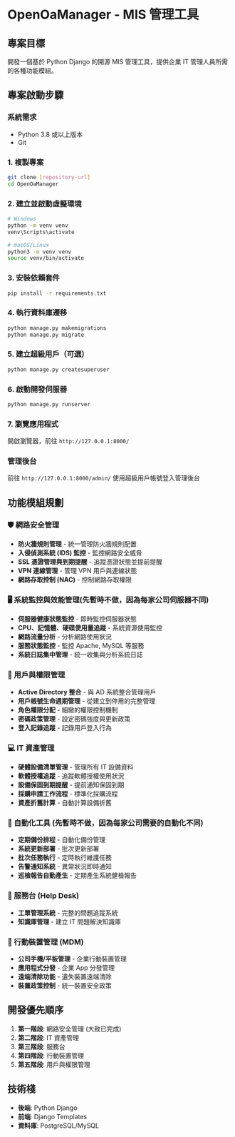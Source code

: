 # OpenOaManager - MIS 管理工具

## 專案目標
開發一個基於 Python Django 的開源 MIS 管理工具，提供企業 IT 管理人員所需的各種功能模組。

## 專案啟動步驟

### 系統需求
- Python 3.8 或以上版本
- Git

### 1. 複製專案
```bash
git clone [repository-url]
cd OpenOaManager
```

### 2. 建立並啟動虛擬環境
```bash
# Windows
python -m venv venv
venv\Scripts\activate

# macOS/Linux
python3 -m venv venv
source venv/bin/activate
```

### 3. 安裝依賴套件
```bash
pip install -r requirements.txt
```

### 4. 執行資料庫遷移
```bash
python manage.py makemigrations
python manage.py migrate
```

### 5. 建立超級用戶（可選）
```bash
python manage.py createsuperuser
```

### 6. 啟動開發伺服器
```bash
python manage.py runserver
```

### 7. 瀏覽應用程式
開啟瀏覽器，前往 `http://127.0.0.1:8000/`

### 管理後台
前往 `http://127.0.0.1:8000/admin/` 使用超級用戶帳號登入管理後台

## 功能模組規劃

### 🛡️ 網路安全管理
- **防火牆規則管理** - 統一管理防火牆規則配置
- **入侵偵測系統 (IDS) 監控** - 監控網路安全威脅
- **SSL 憑證管理與到期提醒** - 追蹤憑證狀態並提前提醒
- **VPN 連線管理** - 管理 VPN 用戶與連線狀態
- **網路存取控制 (NAC)** - 控制網路存取權限

### 🖥️ 系統監控與效能管理(先暫時不做，因為每家公司伺服器不同)
- **伺服器健康狀態監控** - 即時監控伺服器狀態
- **CPU、記憶體、硬碟使用量追蹤** - 系統資源使用監控
- **網路流量分析** - 分析網路使用狀況
- **服務狀態監控** - 監控 Apache, MySQL 等服務
- **系統日誌集中管理** - 統一收集與分析系統日誌

### 👥 用戶與權限管理
- **Active Directory 整合** - 與 AD 系統整合管理用戶
- **用戶帳號生命週期管理** - 從建立到停用的完整管理
- **角色權限分配** - 細緻的權限控制機制
- **密碼政策管理** - 設定密碼強度與更新政策
- **登入記錄追蹤** - 記錄用戶登入行為

### 💻 IT 資產管理
- **硬體設備清單管理** - 管理所有 IT 設備資料
- **軟體授權追蹤** - 追蹤軟體授權使用狀況
- **設備保固到期提醒** - 提前通知保固到期
- **採購申請工作流程** - 標準化採購流程
- **資產折舊計算** - 自動計算設備折舊

### 🔄 自動化工具 (先暫時不做，因為每家公司需要的自動化不同)
- **定期備份排程** - 自動化備份管理
- **系統更新部署** - 批次更新部署
- **批次任務執行** - 定時執行維護任務
- **告警通知系統** - 異常狀況即時通知
- **巡檢報告自動產生** - 定期產生系統健檢報告

### 🎫 服務台 (Help Desk)
- **工單管理系統** - 完整的問題追蹤系統
- **知識庫管理** - 建立 IT 問題解決知識庫

### 📱 行動裝置管理 (MDM)
- **公司手機/平板管理** - 企業行動裝置管理
- **應用程式分發** - 企業 App 分發管理
- **遠端清除功能** - 遺失裝置遠端清除
- **裝置政策控制** - 統一裝置安全政策

## 開發優先順序
1. **第一階段**: 網路安全管理 (大致已完成)
2. **第二階段**: IT 資產管理
3. **第三階段**: 服務台
4. **第四階段**: 行動裝置管理
4. **第五階段**: 用戶與權限管理

## 技術棧
- **後端**: Python Django
- **前端**: Django Templates
- **資料庫**: PostgreSQL/MySQL

